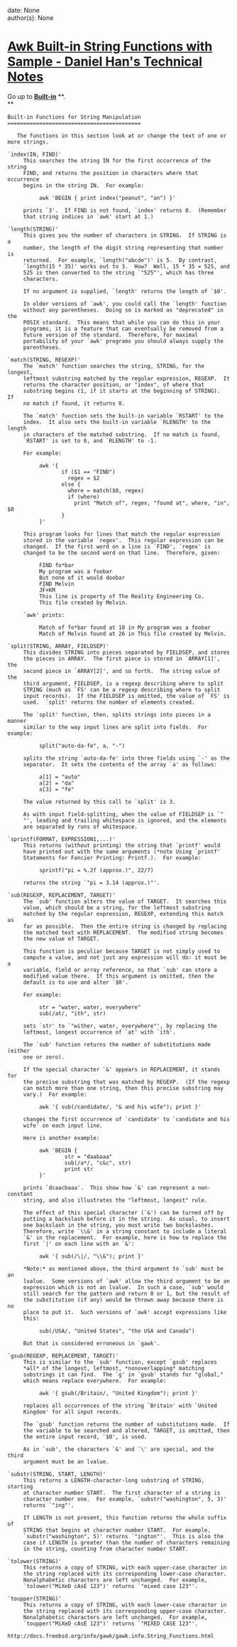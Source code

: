 
date: None  
author(s): None  

# [Awk Built-in String Functions with Sample - Daniel Han's Technical Notes](https://sites.google.com/site/xiangyangsite/home/technical-tips/linux-unix/shell-programming/awk-tips/awk-built-in-string-functions-with-sample)

Go up to [**Built-in**](http://docs.freebsd.org/info/gawk/gawk.info.Built-in.html) **.  
**
    
    
    Built-in Functions for String Manipulation
    ==========================================
    
       The functions in this section look at or change the text of one or
    more strings.
    
    `index(IN, FIND)'
         This searches the string IN for the first occurrence of the string
         FIND, and returns the position in characters where that occurrence
         begins in the string IN.  For example:
    
              awk 'BEGIN { print index("peanut", "an") }'
    
         prints `3'.  If FIND is not found, `index' returns 0.  (Remember
         that string indices in `awk' start at 1.)
    
    `length(STRING)'
         This gives you the number of characters in STRING.  If STRING is a
         number, the length of the digit string representing that number is
         returned.  For example, `length("abcde")' is 5.  By contrast,
         `length(15 * 35)' works out to 3.  How?  Well, 15 * 35 = 525, and
         525 is then converted to the string `"525"', which has three
         characters.
    
         If no argument is supplied, `length' returns the length of `$0'.
    
         In older versions of `awk', you could call the `length' function
         without any parentheses.  Doing so is marked as "deprecated" in the
         POSIX standard.  This means that while you can do this in your
         programs, it is a feature that can eventually be removed from a
         future version of the standard.  Therefore, for maximal
         portability of your `awk' programs you should always supply the
         parentheses.
    
    `match(STRING, REGEXP)'
         The `match' function searches the string, STRING, for the longest,
         leftmost substring matched by the regular expression, REGEXP.  It
         returns the character position, or "index", of where that
         substring begins (1, if it starts at the beginning of STRING).  If
         no match if found, it returns 0.
    
         The `match' function sets the built-in variable `RSTART' to the
         index.  It also sets the built-in variable `RLENGTH' to the length
         in characters of the matched substring.  If no match is found,
         `RSTART' is set to 0, and `RLENGTH' to -1.
    
         For example:
    
              awk '{
                     if ($1 == "FIND")
                       regex = $2
                     else {
                       where = match($0, regex)
                       if (where)
                         print "Match of", regex, "found at", where, "in", $0
                     }
              }'
    
         This program looks for lines that match the regular expression
         stored in the variable `regex'.  This regular expression can be
         changed.  If the first word on a line is `FIND', `regex' is
         changed to be the second word on that line.  Therefore, given:
    
              FIND fo*bar
              My program was a foobar
              But none of it would doobar
              FIND Melvin
              JF+KM
              This line is property of The Reality Engineering Co.
              This file created by Melvin.
    
         `awk' prints:
    
              Match of fo*bar found at 18 in My program was a foobar
              Match of Melvin found at 26 in This file created by Melvin.
    
    `split(STRING, ARRAY, FIELDSEP)'
         This divides STRING into pieces separated by FIELDSEP, and stores
         the pieces in ARRAY.  The first piece is stored in `ARRAY[1]', the
         second piece in `ARRAY[2]', and so forth.  The string value of the
         third argument, FIELDSEP, is a regexp describing where to split
         STRING (much as `FS' can be a regexp describing where to split
         input records).  If the FIELDSEP is omitted, the value of `FS' is
         used.  `split' returns the number of elements created.
    
         The `split' function, then, splits strings into pieces in a manner
         similar to the way input lines are split into fields.  For example:
    
              split("auto-da-fe", a, "-")
    
         splits the string `auto-da-fe' into three fields using `-' as the
         separator.  It sets the contents of the array `a' as follows:
    
              a[1] = "auto"
              a[2] = "da"
              a[3] = "fe"
    
         The value returned by this call to `split' is 3.
    
         As with input field-splitting, when the value of FIELDSEP is `"
         "', leading and trailing whitespace is ignored, and the elements
         are separated by runs of whitespace.
    
    `sprintf(FORMAT, EXPRESSION1,...)'
         This returns (without printing) the string that `printf' would
         have printed out with the same arguments (*note Using `printf'
         Statements for Fancier Printing: Printf.).  For example:
    
              sprintf("pi = %.2f (approx.)", 22/7)
    
         returns the string `"pi = 3.14 (approx.)"'.
    
    `sub(REGEXP, REPLACEMENT, TARGET)'
         The `sub' function alters the value of TARGET.  It searches this
         value, which should be a string, for the leftmost substring
         matched by the regular expression, REGEXP, extending this match as
         far as possible.  Then the entire string is changed by replacing
         the matched text with REPLACEMENT.  The modified string becomes
         the new value of TARGET.
    
         This function is peculiar because TARGET is not simply used to
         compute a value, and not just any expression will do: it must be a
         variable, field or array reference, so that `sub' can store a
         modified value there.  If this argument is omitted, then the
         default is to use and alter `$0'.
    
         For example:
    
              str = "water, water, everywhere"
              sub(/at/, "ith", str)
    
         sets `str' to `"wither, water, everywhere"', by replacing the
         leftmost, longest occurrence of `at' with `ith'.
    
         The `sub' function returns the number of substitutions made (either
         one or zero).
    
         If the special character `&' appears in REPLACEMENT, it stands for
         the precise substring that was matched by REGEXP.  (If the regexp
         can match more than one string, then this precise substring may
         vary.)  For example:
    
              awk '{ sub(/candidate/, "& and his wife"); print }'
    
         changes the first occurrence of `candidate' to `candidate and his
         wife' on each input line.
    
         Here is another example:
    
              awk 'BEGIN {
                      str = "daabaaa"
                      sub(/a*/, "c&c", str)
                      print str
              }'
    
         prints `dcaacbaaa'.  This show how `&' can represent a non-constant
         string, and also illustrates the "leftmost, longest" rule.
    
         The effect of this special character (`&') can be turned off by
         putting a backslash before it in the string.  As usual, to insert
         one backslash in the string, you must write two backslashes.
         Therefore, write `\\&' in a string constant to include a literal
         `&' in the replacement.  For example, here is how to replace the
         first `|' on each line with an `&':
    
              awk '{ sub(/\|/, "\\&"); print }'
    
         *Note:* as mentioned above, the third argument to `sub' must be an
         lvalue.  Some versions of `awk' allow the third argument to be an
         expression which is not an lvalue.  In such a case, `sub' would
         still search for the pattern and return 0 or 1, but the result of
         the substitution (if any) would be thrown away because there is no
         place to put it.  Such versions of `awk' accept expressions like
         this:
    
              sub(/USA/, "United States", "the USA and Canada")
    
         But that is considered erroneous in `gawk'.
    
    `gsub(REGEXP, REPLACEMENT, TARGET)'
         This is similar to the `sub' function, except `gsub' replaces
         *all* of the longest, leftmost, *nonoverlapping* matching
         substrings it can find.  The `g' in `gsub' stands for "global,"
         which means replace everywhere.  For example:
    
              awk '{ gsub(/Britain/, "United Kingdom"); print }'
    
         replaces all occurrences of the string `Britain' with `United
         Kingdom' for all input records.
    
         The `gsub' function returns the number of substitutions made.  If
         the variable to be searched and altered, TARGET, is omitted, then
         the entire input record, `$0', is used.
    
         As in `sub', the characters `&' and `\' are special, and the third
         argument must be an lvalue.
    
    `substr(STRING, START, LENGTH)'
         This returns a LENGTH-character-long substring of STRING, starting
         at character number START.  The first character of a string is
         character number one.  For example, `substr("washington", 5, 3)'
         returns `"ing"'.
    
         If LENGTH is not present, this function returns the whole suffix of
         STRING that begins at character number START.  For example,
         `substr("washington", 5)' returns `"ington"'.  This is also the
         case if LENGTH is greater than the number of characters remaining
         in the string, counting from character number START.
    
    `tolower(STRING)'
         This returns a copy of STRING, with each upper-case character in
         the string replaced with its corresponding lower-case character.
         Nonalphabetic characters are left unchanged.  For example,
         `tolower("MiXeD cAsE 123")' returns `"mixed case 123"'.
    
    `toupper(STRING)'
         This returns a copy of STRING, with each lower-case character in
         the string replaced with its corresponding upper-case character.
         Nonalphabetic characters are left unchanged.  For example,
         `toupper("MiXeD cAsE 123")' returns `"MIXED CASE 123"'.
    
    http://docs.freebsd.org/info/gawk/gawk.info.String_Functions.html

